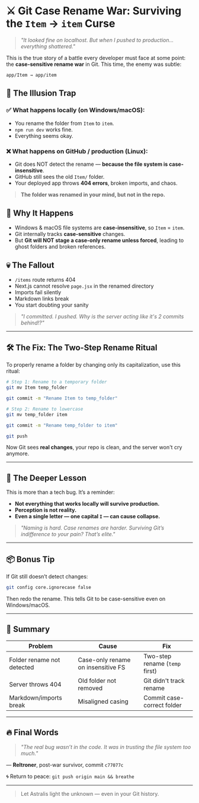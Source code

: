 # ⚔️ Git Case Rename War: Surviving the `Item` → `item` Curse

> _"It looked fine on localhost. But when I pushed to production... everything shattered."_

This is the true story of a battle every developer must face at some point: the **case-sensitive rename war** in Git. This time, the enemy was subtle:

```
app/Item → app/item
```

## 🧨 The Illusion Trap

### ✅ What happens locally (on Windows/macOS):
- You rename the folder from `Item` to `item`.
- `npm run dev` works fine.
- Everything seems okay.

### ❌ What happens on GitHub / production (Linux):
- Git does NOT detect the rename — **because the file system is case-insensitive**.
- GitHub still sees the old `Item/` folder.
- Your deployed app throws **404 errors**, broken imports, and chaos.

> **The folder was renamed in your mind, but not in the repo.**

## 🧠 Why It Happens
- Windows & macOS file systems are **case-insensitive**, so `Item` = `item`.
- Git internally tracks **case-sensitive** changes.
- But **Git will NOT stage a case-only rename unless forced**, leading to ghost folders and broken references.

## 💀 The Fallout
- `/items` route returns 404
- Next.js cannot resolve `page.jsx` in the renamed directory
- Imports fail silently
- Markdown links break
- You start doubting your sanity

> _"I committed. I pushed. Why is the server acting like it's 2 commits behind!?"_

---

## 🛠️ The Fix: The Two-Step Rename Ritual

To properly rename a folder by changing only its capitalization, use this ritual:

```bash
# Step 1: Rename to a temporary folder
git mv Item temp_folder

git commit -m "Rename Item to temp_folder"

# Step 2: Rename to lowercase
git mv temp_folder item

git commit -m "Rename temp_folder to item"

git push
```

Now Git sees **real changes**, your repo is clean, and the server won't cry anymore.

---

## 🧬 The Deeper Lesson

This is more than a tech bug. It’s a reminder:
- **Not everything that works locally will survive production.**
- **Perception is not reality.**
- **Even a single letter — one capital `I` — can cause collapse.**

> _"Naming is hard. Case renames are harder. Surviving Git’s indifference to your pain? That’s elite."_

---

## 📦 Bonus Tip
If Git still doesn’t detect changes:
```bash
git config core.ignorecase false
```
Then redo the rename. This tells Git to be case-sensitive even on Windows/macOS.

---

## 📝 Summary

| Problem                      | Cause                         | Fix                            |
|-----------------------------|-------------------------------|---------------------------------|
| Folder rename not detected  | Case-only rename on insensitive FS | Two-step rename (`temp` first) |
| Server throws 404           | Old folder not removed        | Git didn't track rename        |
| Markdown/imports break      | Misaligned casing             | Commit case-correct folder     |

---

## 🔥 Final Words
> _"The real bug wasn’t in the code. It was in trusting the file system too much."_

— **Reltroner**, post-war survivor, commit `c77077c`

🌀 Return to peace: `git push origin main && breathe`

---

> Let Astralis light the unknown — even in your Git history.
